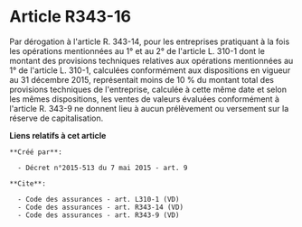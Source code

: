 # Article R343-16

Par dérogation à l'article R. 343-14, pour les entreprises pratiquant à la fois les opérations mentionnées au 1° et au 2° de
l'article L. 310-1 dont le montant des provisions techniques relatives aux opérations mentionnées au 1° de l'article L.
310-1, calculées conformément aux dispositions en vigueur au 31 décembre 2015, représentait moins de 10 % du montant total
des provisions techniques de l'entreprise, calculée à cette même date et selon les mêmes dispositions, les ventes de valeurs
évaluées conformément à l'article R. 343-9 ne donnent lieu à aucun prélèvement ou versement sur la réserve de capitalisation.

**Liens relatifs à cet article**

	**Créé par**:

	  - Décret n°2015-513 du 7 mai 2015 - art. 9

	**Cite**:

	  - Code des assurances - art. L310-1 (VD)
	  - Code des assurances - art. R343-14 (VD)
	  - Code des assurances - art. R343-9 (VD)
